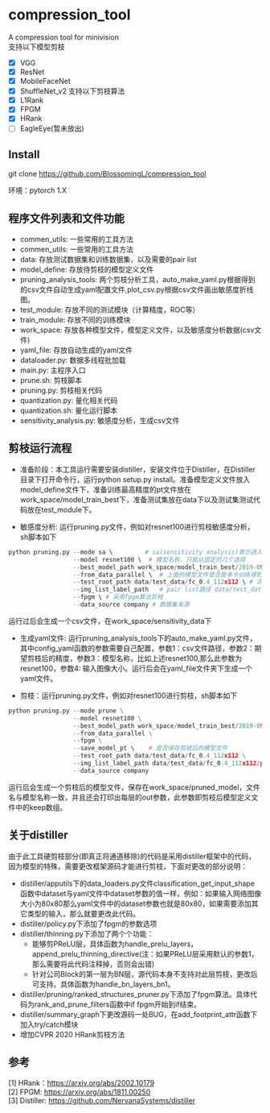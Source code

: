 # compression_tool
A compression tool for minivision  
支持以下模型剪枝
- [x] VGG
- [x] ResNet
- [x] MobileFaceNet
- [x] ShuffleNet_v2
支持以下剪枝算法
- [x] L1Rank
- [x] FPGM
- [x] HRank
- [ ] EagleEye(暂未放出)  

## Install
git clone https://github.com/BlossomingL/compression_tool  

环境：pytorch 1.X  

## 程序文件列表和文件功能  
* commen_utils: 一些常用的工具方法  
* commen_utils: 一些常用的工具方法
* data: 存放测试数据集和训练数据集，以及需要的pair list
* model_define: 存放待剪枝的模型定义文件
* pruning_analysis_tools: 两个剪枝分析工具，auto_make_yaml.py根据得到的csv文件自动生成yaml配置文件,plot_csv.py根据csv文件画出敏感度折线图。
* test_module:  存放不同的测试模块（计算精度，ROC等）
* train_module: 存放不同的训练模块
* work_space: 存放各种模型文件，模型定义文件，以及敏感度分析数据(csv文件)
* yaml_file: 存放自动生成的yaml文件
* dataloader.py: 数据多线程批加载
* main.py: 主程序入口
* prune.sh: 剪枝脚本
* pruning.py: 剪枝相关代码
* quantization.py:  量化相关代码
* quantization.sh: 量化运行脚本
* sensitivity_analysis.py: 敏感度分析，生成csv文件

## 剪枝运行流程  
* 准备阶段：本工具运行需要安装distiller，安装文件位于Distiller，在Distiller目录下打开命令行，运行python setup.py install。准备模型定义文件放入model_define文件下，准备训练最高精度的pt文件放在work_space/model_train_best下，准备测试集放在data下以及测试集测试代码放在test_module下。

* 敏感度分析: 运行pruning.py文件，例如对resnet100进行剪枝敏感度分析，sh脚本如下

```python
python pruning.py --mode sa \         # sa(sensitivity analysis)表示进入敏感度分析模式
                  --model resnet100 \  # 模型名称，只能从固定的几个选择
                  --best_model_path work_space/model_train_best/2019-09-29-11-37_SVGArcFace-O1-b0.4s40t1.1_fc_0.4_112x112_2019-09-27-Adult-padSY-Bus_fResNet100v3cv-d512_model_iter-340000.pth \   # 训练好的模型文件
                  --from_data_parallel \  # 上面的模型文件是否是多卡训练得到
                  --test_root_path data/test_data/fc_0.4_112x112 \ # 测试集root路径
                  --img_list_label_path   # pair list路径 data/test_data/fc_0.4_112x112/pair_list/id_life_image_list_bmppair.txt \
                  --fpgm \ # 采用fpgm算法剪枝
                  --data_source company # 数据集来源
```
运行过后会生成一个csv文件，在work_space/sensitivity_data下
* 生成yaml文件: 运行pruning_analysis_tools下的auto_make_yaml.py文件，其中config_yaml函数的参数需要自己配置，参数1：csv文件路径，参数2：期望剪枝后的精度，参数3：模型名称，比如上述resnet100,那么此参数为resnet100，参数4: 输入图像大小。运行后会在yaml_file文件夹下生成一个yaml文件。

* 剪枝：运行pruning.py文件，例如对resnet100进行剪枝，sh脚本如下
```python
python pruning.py --mode prune \
                  --model resnet100 \
                  --best_model_path work_space/model_train_best/2019-09-29-11-37_SVGArcFace-O1-b0.4s40t1.1_fc_0.4_112x112_2019-09-27-Adult-padSY-Bus_fResNet100v3cv-d512_model_iter-340000.pth \
                  --from_data_parallel \
                  --fpgm \
                  --save_model_pt \    # 是否保存剪枝后的模型文件
                  --test_root_path data/test_data/fc_0.4_112x112 \
                  --img_list_label_path data/test_data/fc_0.4_112x112/pair_list/id_life_image_list_bmppair.txt \
                  --data_source company
```
运行后会生成一个剪枝后的模型文件，保存在work_space/pruned_model，文件名与模型名称一致，并且还会打印出每层的out参数，此参数即剪枝后模型定义文件中的keep数组。  

## 关于distiller  
由于此工具硬剪枝部分(即真正将通道移除)的代码是采用distiller框架中的代码，因为模型的特殊，需要更改框架源码才能进行剪枝，下面对更改的部分说明：
* distiller/apputils下的data_loaders.py文件classification_get_input_shape函数中dataset与yaml文件中dataset参数的值一样，例如：如果输入网络图像大小为80x80那么yaml文件中的dataset参数也就是80x80，如果需要添加其它类型的输入，那么就要更改此代码。
* distiller/policy.py下添加了fpgm的参数选项
* distiller/thinning.py下添加了两个个功能：
    * 能够剪PReLU层，具体函数为handle_prelu_layers，append_prelu_thinning_directive(注：如果PReLU层采用默认的参数1，那么需要将此代码注释掉，否则会出错)
    * 针对公司Block的第一层为BN层，源代码本身不支持对此层剪枝，更改后可支持。具体函数为handle_bn_layers_bn1。
* distiller/pruning/ranked_structures_pruner.py下添加了fpgm算法。具体代码为rank_and_prune_filters函数中if fpgm开始到if结束。
* distiller/summary_graph下更改源码一处BUG，在add_footprint_attr函数下加入try/catch模块
* 增加CVPR 2020 HRank剪枝方法  

## 参考
[1] HRank：https://arxiv.org/abs/2002.10179  
[2] FPGM: https://arxiv.org/abs/1811.00250  
[3] Distiller: https://github.com/NervanaSystems/distiller
